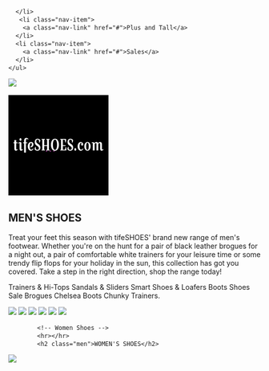       </li>
       <li class="nav-item">
        <a class="nav-link" href="#">Plus and Tall</a>
      </li>
      <li class="nav-item">
        <a class="nav-link" href="#">Sales</a>
      </li> 
    </ul>
  </div> 
</nav>
<img class="hea" src="https://boohooamplience.a.bigcontent.io/v1/static/041120_PROMO_upto70_STRIP_2_UK_5479_DESKTOP?$homesplash_desktop_full_1x$">   
</head>
  
  <img src="tifeshoes.png" alt="myshoe" class="responsive"></div>
<body> <!-- <div class="col-lg-4" --><h2 class="men">MEN'S SHOES</h2>
	<p class="para">Treat your feet this season with tifeSHOES' brand new range of men's footwear. Whether you're on the hunt for a pair of black leather brogues for a night out, a pair of comfortable white trainers for your leisure time or some trendy flip flops for your holiday in the sun, this collection has got you covered. Take a step in the right direction, shop the range today!

  Trainers & Hi-Tops
  Sandals & Sliders
  Smart Shoes & Loafers
  Boots
  Shoes Sale
  Brogues
  Chelsea Boots
  Chunky Trainers.</p></div>

   <!--  Images Address -->
   <div class="container">
<img class="menpics" src="https://media.boohooman.com/i/boohooman/mzz30364_black_xl?$product_image_category_page_small_desktop$&fmt=webp">
<img class="menpics" src="https://media.boohooman.com/i/boohooman/mzz30366_white_xl?$product_image_category_page_small_desktop$&fmt=webp">
<img class="menpics" src="https://media.boohooman.com/i/boohooman/mzz30374_multi_xl?$product_image_category_page_small_desktop$&fmt=webp">
<img class="menpics" src="https://media.boohooman.com/i/boohooman/mzz00152_tan_xl?$product_image_category_page_small_desktop$&fmt=webp">
<img class="menpics" src="https://media.boohooman.com/i/boohooman/mzz53925_tan_xl?$product_image_category_page_small_desktop$&fmt=webp">
<img class="menpics" src="https://media.boohooman.com/i/boohooman/mzz19545_tan_xl?$product_image_category_page_small_desktop$&fmt=webp"></div>


            <!-- Women Shoes -->
            <hr></hr>
            <h2 class="men">WOMEN'S SHOES</h2>
<img class="her" src="https://i1.adis.ws/i/boohooamplience/0311_WOMENS_MAIN_SPLASH_WITHCOPY_DESK_EN?$homesplash_desktop_full_1x$">
